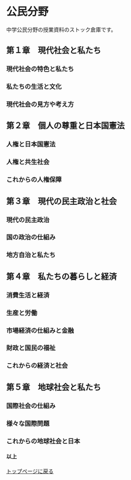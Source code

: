 # 公民分野

中学公民分野の授業資料のストック倉庫です。

## 第１章　現代社会と私たち
### 現代社会の特色と私たち
[]()

### 私たちの生活と文化
[]()

### 現代社会の見方や考え方
[]()

## 第２章　個人の尊重と日本国憲法

### 人権と日本国憲法
[]()

### 人権と共生社会
[]()

### これからの人権保障
[]()

## 第３章　現代の民主政治と社会
### 現代の民主政治
[]()
[]()

### 国の政治の仕組み
[]()

### 地方自治と私たち
[]()

## 第４章　私たちの暮らしと経済
### 消費生活と経済
[]()

### 生産と労働
[]()

### 市場経済の仕組みと金融
[]()

### 財政と国民の福祉
[]()

### これからの経済と社会
[]()

## 第５章　地球社会と私たち
### 国際社会の仕組み
[]()

### 様々な国際問題
[]()

### これからの地球社会と日本


#### 以上

[トップページに戻る](/ "トップページへ")